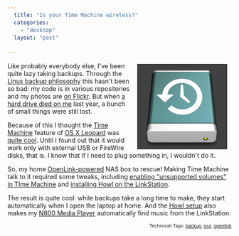 ```yaml
---
  title: "Is your Time Machine wireless?"
  categories: 
    - "desktop"
  layout: "post"

---
```

<img src="/files/time-machine.jpg" height="190" width="200" border="1" align="right" hspace="10" vspace="4" alt="Time-Machine" />
Like probably everybody else, I've been quite lazy taking backups. Through the <a href="http://www.ajatus.info/documentation/ajatus_manifesto/#632d8b863e781e93a8430a09f779985e">Linus backup philosophy</a> this hasn't been so bad: my code is in various repositories and my photos are <a href="http://www.flickr.com/photos/bergie/">on Flickr</a>. But when <a href="http://bergie.iki.fi/blog/slight-pause-in-development/">a hard drive died on me</a> last year, a bunch of small things were still lost.

Because of this I thought the <a href="http://www.apple.com/macosx/features/timemachine.html">Time Machine</a> feature of <a href="http://www.apple.com/macosx/">OS X Leopard</a> was <a href="http://lifehacker.com/software/mac-os-x-leopard/the-simplicity-of-time-machine-compels-you-315924.php">quite cool</a>. Until I found out that it would work only with external USB or FireWire disks, that is. I know that if I need to plug something in, I wouldn't do it.

So, my home <a href="http://www.nas-central.org/index.php?title=Projects/OpenLink" title="Projects/OpenLink">OpenLink-powered</a> NAS box to rescue! Making Time Machine talk to it required some tweaks, including <a href="http://www.engadget.com/2007/11/10/how-to-enable-time-machine-on-unsupported-volumes/">enabling "unsupported volumes" in TIme Machine</a> and <a href="http://mcdevzone.com/2006/03/04/say-bonjour-to-the-linkstation">installing Howl on the LinkStation</a>.

The result is quite cool: while backups take a long time to make, they start automatically when I open the laptop at home. And the <a href="http://en.wikipedia.org/wiki/Zeroconf">Howl setup</a> also makes my <a href="http://en.wikipedia.org/wiki/Nokia_N800">N800 Media Player</a> automatically find music from the LinkStation.

<p style="text-align:right;font-size:10px;">Technorati Tags: <a href="http://www.technorati.com/tag/backup" rel="tag">backup</a>, <a href="http://www.technorati.com/tag/osx" rel="tag">osx</a>, <a href="http://www.technorati.com/tag/openlink" rel="tag">openlink</a></p>